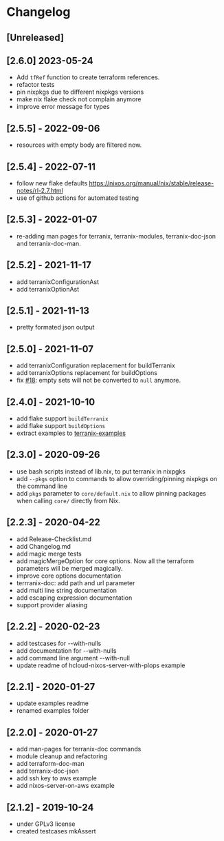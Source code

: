 # Changelog

## [Unreleased]

## [2.6.0] 2023-05-24

- Add `tfRef` function to create terraform references.
- refactor tests
- pin nixpkgs due to different nixpkgs versions
- make nix flake check not complain anymore
- improve error message for types

## [2.5.5] - 2022-09-06

- resources with empty body are filtered now.

## [2.5.4] - 2022-07-11

- follow new flake defaults https://nixos.org/manual/nix/stable/release-notes/rl-2.7.html
- use of github actions for automated testing

## [2.5.3] - 2022-01-07

- re-adding man pages for terranix, terranix-modules, terranix-doc-json and terranix-doc-man.

## [2.5.2] - 2021-11-17

- add terranixConfigurationAst
- add terranixOptionAst

## [2.5.1] - 2021-11-13

- pretty formated json output

## [2.5.0] - 2021-11-07

- add terranixConfiguration replacement for buildTerranix
- add terranixOptions replacement for buildOptions
- fix [#18](https://github.com/terranix/terranix/issues/18): empty sets will not be converted to `null` anymore.

## [2.4.0] - 2021-10-10

- add flake support `buildTerranix`
- add flake support `buildOptions`
- extract examples to [terranix-examples](https://github.com/terranix/terranix-examples)

## [2.3.0] - 2020-09-26

- use bash scripts instead of lib.nix, to put terranix in nixpgks
- add `--pkgs` option to commands to allow overriding/pinning nixpkgs on the command line
- add `pkgs` parameter to `core/default.nix` to allow pinning packages when calling `core/` directly from Nix.

## [2.2.3] - 2020-04-22

- add Release-Checklist.md
- add Changelog.md
- add magic merge tests
- add magicMergeOption for core options. Now all the terraform parameters will be merged magically.
- improve core options documentation
- terrranix-doc: add path and url parameter
- add multi line string documentation
- add escaping expression documentation
- support provider aliasing

## [2.2.2] - 2020-02-23

- add testcases for --with-nulls
- add documentation for --with-nulls
- add command line argument --with-null
- update readme of hcloud-nixos-server-with-plops example

## [2.2.1] - 2020-01-27

- update examples readme
- renamed examples folder
        
## [2.2.0] - 2020-01-27

- add man-pages for terranix-doc commands
- module cleanup and refactoring
- add terraform-doc-man
- add terranix-doc-json
- add ssh key to aws example
- add nixos-server-on-aws example

## [2.1.2] - 2019-10-24

- under GPLv3 license 
- created testcases mkAssert 
